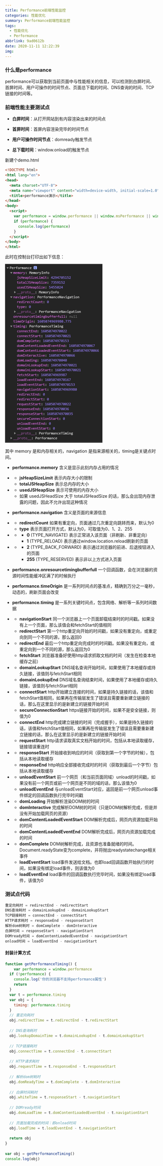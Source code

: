 ```yaml
---
title: Performance前端性能监控
categories: 性能优化
summary: Performance前端性能监控
tags:
  - 性能优化
  - Performance
abbrlink: 9ad0612b
date: 2020-11-11 12:22:39
img:
---
```


### 什么是performance

performance可以获取到当前页面中与性能相关的信息，可以检测到白屏时间、首屏时间、用户可操作的时间节点、页面总下载的时间、DNS查询的时间、TCP链接的时间等。

<!--more--> 

### 前端性能主要测试点

- **白屏时间**：从打开网站到有内容渲染出来的时间点
- **首屏时间**：首屏内容渲染完毕的时间节点

- **用户可操作时间节点**：domready触发节点
- **总下载时间**：window.onload的触发节点

新建个demo.html

```html
<!DOCTYPE html>
<html lang="en">
<head>
  <meta charset="UTF-8">
  <meta name="viewport" content="width=device-width, initial-scale=1.0">
  <title>performance演示</title>
</head>
<body>
  <script>
    var performance = window.performance || window.msPerformance || window.webkitPerformance
    if (performance) {
      console.log(performance)
    }
  </script>
</body>
</html>
```

此时在控制台打印出如下信息：
<!-- ![array.png](/images/posts/performance-2020.png) -->
![img](https://github.com/tangyun-92/tangyun-92.github.io/blob/master/themes/hexo-theme-matery-master/source/medias/images/posts/performance-2020.png?raw=true)


其中 memory 是和内存相关的，navigation 是指来源相关的，timing是关键点时间。

- **performance.memory** 含义是显示此刻内存占用的情况

- - **jsHeapSizeLimit** 表示内存大小的限制
  - **totalJSHeapSize** 表示总内存的大小

- - **usedJSHeapSize** 表示可使用的内存大小
  - 如果 usedJSHeadSize 大于 totalJSHeadSize 的话，那么会出现内存泄露的问题，因此不允许出现这种情况

- **performance.navigation** 含义是页面的来源信息

- - **redirectCount** 如果有重定向，页面通过几次重定向跳转而来，默认为0
  - **type** 表示页面打开方式，默认为0，可取值为0、1、2、255

- - - **0** (TYPE_NAVIGATE) 表示正常进入该页面（非刷新、非重定向）
    - **1** (TYPE_RELOAD) 表示通过window.location.reload刷新的页面

- - - **2** (TYPE_BACK_FORWARD) 表示通过浏览器的前进、后退按钮进入的页面
    - **255** (TYPE_RESERVED) 表示非以上方式进入页面

- **performance.onresourcetimingbufferfull** 一个回调函数，会在浏览器的资源时间性能缓冲区满了的时候执行
- **performance.timeOrigin** 是一系列时间点的基准点，精确到万分之一毫秒，动态的，刷新页面会改变

- **performance.timing** 是一系列关键时间点，包含网络、解析等一系列时间数据

- - **navigationStart** 同一个浏览器上一个页面卸载结束时的时间戳。如果没有上一个页面，那么该值会和fetchStart的值相同
  - **redirectStart** 第一个http重定向开始的时间戳，如果没有重定向，或重定向到同一个不同的源，那么返回0

- - **redirectEnd** 最后一个http重定向完成时的时间戳。如果没有重定向，或重定向到一个不同的源，那么返回为0
  - **fetchStart** 浏览器准备好使用http请求抓取文档的时间（发生在检查本地缓存之前）

- - **domainLookupStart** DNS域名查询开始时间，如果使用了本地缓存或持久链接，该值则与fetchStart相同
  - **domainLookupEnd** DNS域名查询结束时间，如果使用了本地缓存或持久链接，该值则与fetchStart相同

- - **connectStart** http开始建立连接的时间，如果是持久链接的话，该值和fetchStart值相同，如果再在传输层发生了错误且需要重新建立链接的话，那么在这里显示的是新建立的链接开始时间
  - **secureConnectionStart** https链接开始的时间，如果不是安全链接，则值为0

- - **connectEnd** http完成建立链接的时间（完成握手），如果是持久链接的话，该值和fetchStart值相同，如果再在传输层发生了错误且需要重新建立链接的话，那么在这里显示的是新建立的链接开始时间
  - **requestStart** http请求读取真实文档开始的时间，包括从本地读取缓存，链接错误重连时

- - **responseStart** 开始接收到响应的时间（获取到第一个字节的时候），包括从本地读取缓存
  - **responseEnd** http响应全部接收完成时的时间（获取到最后一个字节）包括从本地读取缓存

- - **unloadEventStart** 前一个网页（和当前页面同域）unload的时间戳，如果没有前一个网页或前一个网页是不同的域的话，那么该值为0
  - **unloadEventEnd** 与unloadEventStart对应，返回是前一个网页unload事件绑定的回调函数执行完毕时间戳

- - **domLoading** 开始解析渲染DOM树的时间
  - **domInteractive** 完成解析DOM树的时间（只是DOM树解析完成，但是并没有开始加载网页的资源）

- - **domContentLoadedEventStart** DOM解析完成后，网页内资源加载开始的时间
  - **domContentLoadedEventEnd** DOM解析完成后，网页内资源加载完成的时间

- - **domComplete** DOM树解析完成，且资源也准备就绪的时间。Document.readyState变为complete，并将抛出readystatechange相关事件
  - **loadEventStart** load事件发送给文档。也即load回调函数开始执行的时间，如果没有绑定load事件，则该值为0

- - **loadEventEnd** load事件的回调函数执行完毕时间，如果没有绑定load事件，该值为0

### 测试点代码

```js
重定向耗时 = redirectEnd - redirectStart
DNS查询耗时 = domainLookupEnd - domainLookupStart
TCP链接耗时 = connectEnd - connectStart
HTTP请求耗时 = responseEnd - responseStart
解析dom树耗时 = domComplete - domInteractive
白屏时间 = responseStart - navigationStart
DOMready时间 = domContentLoadedEventEnd - navigationStart
onload时间 = loadEventEnd - navigationStart
```

#### 封装计算方式

```js
function getPerformanceTiming() {
	var performance = window.performance
  if (!performance) {
  	console.log('你的浏览器不支持performance属性')
    return
  }
  var t = performance.timing
  var obj = {
  	timing: performance.timing
  }
  // 重定向耗时
  obj.redirectTime = t.redirectEnd - t.redirectStart
  
  // DNS查询耗时
  obj.lookupDomainTime = t.domainLookupEnd - t.domainLookupStart
  
  // TCP链接耗时
  obj.connectTime = t.connectEnd - t.connectStart
  
  // HTTP请求耗时
  obj.requestTime = t.responseEnd - t.responseStart
  
  // 解析dom树耗时
  obj.domReadyTime = t.domComplete - t.domInteractive
  
  // 白屏时间耗时
  obj.whiteTime = t.responseStart - t.navigationStart
  
  // DOMready时间
  obj.domLoadTime = t.domContentLoadedEventEnd - t.navigationStart
  
  // 页面加载完成的时间：即onload时间
  obj.loadTime = t.loadEventEnd - t.navigationStart
  
  return obj
}

var obj = getPerformanceTiming()
console.log(obj)
```

